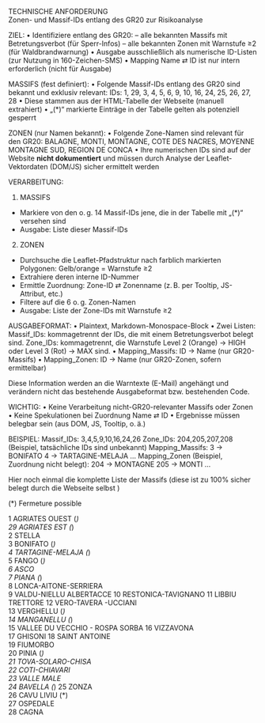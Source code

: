TECHNISCHE ANFORDERUNG  
Zonen- und Massif-IDs entlang des GR20 zur Risikoanalyse

ZIEL:
• Identifiziere entlang des GR20:
  – alle bekannten Massifs mit Betretungsverbot (für Sperr-Infos)
  – alle bekannten Zonen mit Warnstufe ≥2 (für Waldbrandwarnung)
• Ausgabe ausschließlich als numerische ID-Listen (zur Nutzung in 160-Zeichen-SMS)
• Mapping Name ⇄ ID ist nur intern erforderlich (nicht für Ausgabe)

MASSIFS (fest definiert):
• Folgende Massif-IDs entlang des GR20 sind bekannt und exklusiv relevant:
  IDs: 1, 29, 3, 4, 5, 6, 9, 10, 16, 24, 25, 26, 27, 28
• Diese stammen aus der HTML-Tabelle der Webseite (manuell extrahiert)
• „(*)“ markierte Einträge in der Tabelle gelten als potenziell gesperrt

ZONEN (nur Namen bekannt):
• Folgende Zone-Namen sind relevant für den GR20:
  BALAGNE, MONTI, MONTAGNE, COTE DES NACRES, MOYENNE MONTAGNE SUD, REGION DE CONCA
• Ihre numerischen IDs sind auf der Website **nicht dokumentiert** und müssen
  durch Analyse der Leaflet-Vektordaten (DOM/JS) sicher ermittelt werden

VERARBEITUNG:
1. MASSIFS
  - Markiere von den o. g. 14 Massif-IDs jene, die in der Tabelle mit „(*)“ versehen sind
  - Ausgabe: Liste dieser Massif-IDs

2. ZONEN
  - Durchsuche die Leaflet-Pfadstruktur nach farblich markierten Polygonen:
    Gelb/orange = Warnstufe ≥2
  - Extrahiere deren interne ID-Nummer
  - Ermittle Zuordnung: Zone-ID ⇄ Zonenname (z. B. per Tooltip, JS-Attribut, etc.)
  - Filtere auf die 6 o. g. Zonen-Namen
  - Ausgabe: Liste der Zone-IDs mit Warnstufe ≥2

AUSGABEFORMAT:
• Plaintext, Markdown-Monospace-Block
• Zwei Listen:
    Massif_IDs: kommagetrennt der IDs, die mit einem Betretungsverbot belegt sind.
    Zone_IDs: kommagetrennt, die Warnstufe Level 2 (Orange) -> HIGH oder Level 3 (Rot) -> MAX sind. 
• Mapping_Massifs: ID → Name (nur GR20-Massifs)
• Mapping_Zonen: ID → Name (nur GR20-Zonen, sofern ermittelbar)

Diese Information werden an die Warntexte (E-Mail) angehängt und verändern nicht das bestehende Ausgabeformat bzw. bestehenden Code.

WICHTIG:
• Keine Verarbeitung nicht-GR20-relevanter Massifs oder Zonen
• Keine Spekulationen bei Zuordnung Name ⇄ ID
• Ergebnisse müssen belegbar sein (aus DOM, JS, Tooltip, o. ä.)

BEISPIEL:
Massif_IDs: 3,4,5,9,10,16,24,26
Zone_IDs: 204,205,207,208 (Beispiel, tatsächliche IDs sind unbekannt)
Mapping_Massifs:
  3 → BONIFATO
  4 → TARTAGINE-MELAJA
  …
Mapping_Zonen (Beispiel, Zuordnung nicht belegt):
  204 → MONTAGNE
  205 → MONTI
  …


Hier noch einmal die komplette Liste der Massifs (diese ist zu 100% sicher belegt durch die Webseite selbst )

(*)	Fermeture possible	

1	AGRIATES OUEST (*)	
29	AGRIATES EST (*)	
2	STELLA	
3	BONIFATO (*)	
4	TARTAGINE-MELAJA (*)	
5	FANGO (*)	
6	ASCO	
7	PIANA (*)	
8	LONCA-AITONE-SERRIERA	
9	VALDU-NIELLU ALBERTACCE	
10	RESTONICA-TAVIGNANO	
11	LIBBIU TRETTORE	
12	VERO-TAVERA -UCCIANI	
13	VERGHELLU (*)	
14	MANGANELLU (*)	
15	VALLEE DU VECCHIO - ROSPA SORBA	
16	VIZZAVONA	
17	GHISONI	
18	SAINT ANTOINE	
19	FIUMORBO	
20	PINIA (*)	
21	TOVA-SOLARO-CHISA	
22	COTI-CHIAVARI	
23	VALLE MALE	
24	BAVELLA (*)	
25	ZONZA	
26	CAVU LIVIU (*)	
27	OSPEDALE	
28	CAGNA	
 